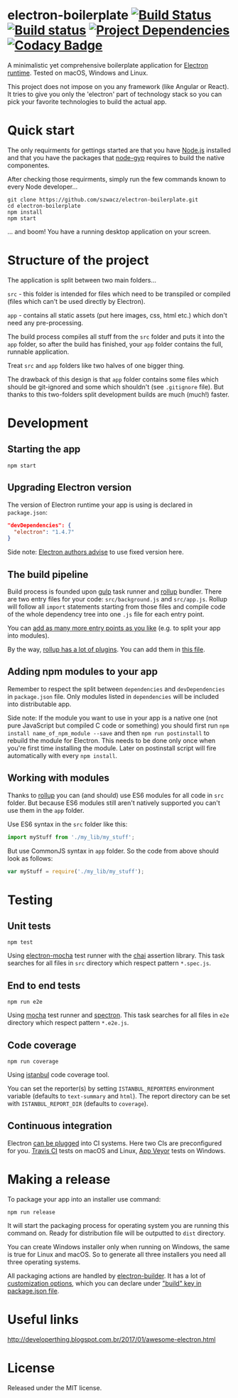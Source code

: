 # electron-boilerplate [![Build Status](https://img.shields.io/travis/RocketChat/Rocket.Chat.Electron/master.svg)](https://travis-ci.org/RocketChat/Rocket.Chat.Electron) [![Build status](https://ci.appveyor.com/api/projects/status/k72eq3gm42wt4j8b?svg=true)](https://ci.appveyor.com/project/RocketChat/rocket-chat-electron) [![Project Dependencies](https://david-dm.org/RocketChat/Rocket.Chat.Electron.svg)](https://david-dm.org/RocketChat/Rocket.Chat.Electron) [![Codacy Badge](https://api.codacy.com/project/badge/Grade/54ebf39732d14cb19a1a992b46bd0da6)](https://www.codacy.com/app/RocketChat/Rocket-Chat-Electron?utm_source=github.com&amp;utm_medium=referral&amp;utm_content=RocketChat/Rocket.Chat.Electron&amp;utm_campaign=Badge_Grade)

A minimalistic yet comprehensive boilerplate application for [Electron runtime](http://electron.atom.io). Tested on macOS, Windows and Linux.  

This project does not impose on you any framework (like Angular or React). It tries to give you only the 'electron' part of technology stack so you can pick your favorite technologies to build the actual app.

# Quick start

The only requirments for gettings started are that you have [Node.js](https://nodejs.org) installed and that you have the packages that [node-gyp](https://github.com/nodejs/node-gyp) requires to build the native componentes. 

After checking those requirments, simply run the few commands known to every Node developer...
```
git clone https://github.com/szwacz/electron-boilerplate.git
cd electron-boilerplate
npm install
npm start
```
... and boom! You have a running desktop application on your screen.

# Structure of the project

The application is split between two main folders...

`src` - this folder is intended for files which need to be transpiled or compiled (files which can't be used directly by Electron).

`app` - contains all static assets (put here images, css, html etc.) which don't need any pre-processing.

The build process compiles all stuff from the `src` folder and puts it into the `app` folder, so after the build has finished, your `app` folder contains the full, runnable application.

Treat `src` and `app` folders like two halves of one bigger thing.

The drawback of this design is that `app` folder contains some files which should be git-ignored and some which shouldn't (see `.gitignore` file). But thanks to this two-folders split development builds are much (much!) faster.

# Development

## Starting the app

```
npm start
```

## Upgrading Electron version

The version of Electron runtime your app is using is declared in `package.json`:
```json
"devDependencies": {
  "electron": "1.4.7"
}
```
Side note: [Electron authors advise](http://electron.atom.io/docs/tutorial/electron-versioning/) to use fixed version here.

## The build pipeline

Build process is founded upon [gulp](https://github.com/gulpjs/gulp) task runner and [rollup](https://github.com/rollup/rollup) bundler. There are two entry files for your code: `src/background.js` and `src/app.js`. Rollup will follow all `import` statements starting from those files and compile code of the whole dependency tree into one `.js` file for each entry point.

You can [add as many more entry points as you like](https://github.com/szwacz/electron-boilerplate/blob/master/tasks/build_app.js#L16) (e.g. to split your app into modules).

By the way, [rollup has a lot of plugins](https://github.com/rollup/rollup/wiki/Plugins). You can add them in [this file](https://github.com/szwacz/electron-boilerplate/blob/master/tasks/bundle.js).

## Adding npm modules to your app

Remember to respect the split between `dependencies` and `devDependencies` in `package.json` file. Only modules listed in `dependencies` will be included into distributable app.

Side note: If the module you want to use in your app is a native one (not pure JavaScript but compiled C code or something) you should first  run `npm install name_of_npm_module --save` and then `npm run postinstall` to rebuild the module for Electron. This needs to be done only once when you're first time installing the module. Later on postinstall script will fire automatically with every `npm install`.

## Working with modules

Thanks to [rollup](https://github.com/rollup/rollup) you can (and should) use ES6 modules for all code in `src` folder. But because ES6 modules still aren't natively supported you can't use them in the `app` folder.

Use ES6 syntax in the `src` folder like this:
```js
import myStuff from './my_lib/my_stuff';
```

But use CommonJS syntax in `app` folder. So the code from above should look as follows:
```js
var myStuff = require('./my_lib/my_stuff');
```

# Testing

## Unit tests

```
npm test
```

Using [electron-mocha](https://github.com/jprichardson/electron-mocha) test runner with the [chai](http://chaijs.com/api/assert/) assertion library. This task searches for all files in `src` directory which respect pattern `*.spec.js`.

## End to end tests

```
npm run e2e
```

Using [mocha](https://mochajs.org/) test runner and [spectron](http://electron.atom.io/spectron/). This task searches for all files in `e2e` directory which respect pattern `*.e2e.js`.

## Code coverage

```
npm run coverage
```

Using [istanbul](http://gotwarlost.github.io/istanbul/) code coverage tool.

You can set the reporter(s) by setting `ISTANBUL_REPORTERS` environment variable (defaults to `text-summary` and `html`). The report directory can be set with `ISTANBUL_REPORT_DIR` (defaults to `coverage`).

## Continuous integration

Electron [can be plugged](https://github.com/atom/electron/blob/master/docs/tutorial/testing-on-headless-ci.md) into CI systems. Here two CIs are preconfigured for you. [Travis CI](https://travis-ci.org/) tests on macOS and Linux, [App Veyor](https://www.appveyor.com) tests on Windows.

# Making a release

To package your app into an installer use command:

```
npm run release
```

It will start the packaging process for operating system you are running this command on. Ready for distribution file will be outputted to `dist` directory.

You can create Windows installer only when running on Windows, the same is true for Linux and macOS. So to generate all three installers you need all three operating systems.

All packaging actions are handled by [electron-builder](https://github.com/electron-userland/electron-builder). It has a lot of [customization options](https://github.com/electron-userland/electron-builder/wiki/Options), which you can declare under ["build" key in package.json file](https://github.com/szwacz/electron-boilerplate/blob/master/package.json#L2).

# Useful links

http://developerthing.blogspot.com.br/2017/01/awesome-electron.html

# License

Released under the MIT license.
